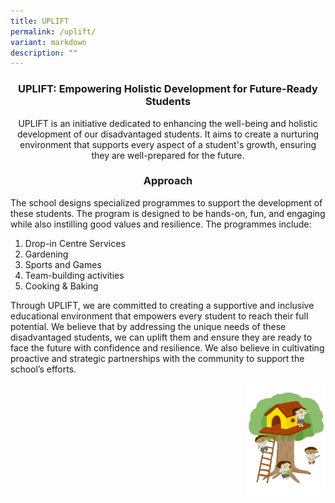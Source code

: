 ```yaml
---
title: UPLIFT
permalink: /uplift/
variant: markdown
description: ""
---
```

<h3><center><strong>UPLIFT: Empowering Holistic Development for Future-Ready Students</strong></center></h3>
<p></p><center>UPLIFT is an initiative dedicated to enhancing the well-being and holistic
development of our disadvantaged students. It aims to create a nurturing
environment that supports every aspect of a student's growth, ensuring
	they are well-prepared for the future.</center><p></p>
<p></p>
<h3><center><strong>Approach</strong></center></h3>
<p>The school designs specialized programmes to support the development of
these students. The program is designed to be hands-on, fun, and engaging
while also instilling good values and resilience. The programmes include:</p>
<ol data-tight="true" class="tight">
 <li>
Drop-in Centre Services
</li>
<li>
Gardening
</li>
<li>
Sports and Games
</li>
<li>
Team-building activities
</li>
<li>
Cooking &amp; Baking
</li>
</ol>
<p>Through UPLIFT, we are committed to creating a supportive and inclusive
educational environment that empowers every student to reach their full
potential. We believe that by addressing the unique needs of these disadvantaged
students, we can uplift them and ensure they are ready to face the future
with confidence and resilience. We also believe in cultivating proactive
and strategic partnerships with the community to support the school’s efforts.</p>
<p></p>
<img style="width:25%;float:right" height="auto" width="100%" src="/images/Small%20logo/gwps%20children%20(4).png">
<p></p>